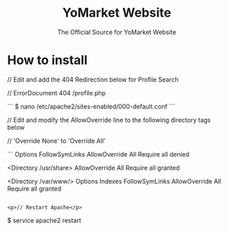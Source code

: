 <div align="center">
 <h1> YoMarket Website </h1>
 <p> The Official Source for YoMarket Website</p>
</div>

 # How to install

<p>// Edit and add the 404 Redirection below for Profile Search</p>
<p>// ErrorDocument 404 /profile.php</p>
```
$ nano /etc/apache2/sites-enabled/000-default.conf
```

<p>// Edit and modify the AllowOverride line to the following directory tags below</p>
<p>// 'Override None' to 'Override All'</p>
```
<Directory />
        Options FollowSymLinks
        AllowOverride All
        Require all denied
</Directory>

<Directory /usr/share>
        AllowOverride All
        Require all granted
</Directory>

<Directory /var/www/>
        Options Indexes FollowSymLinks
        AllowOverride All
        Require all granted
</Directory>
```

<p>// Restart Apache</p>
```
$ service apache2 restart
```
